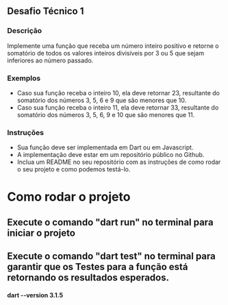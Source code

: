 ## Desafio Técnico 1

### Descrição
Implemente uma função que receba um número inteiro positivo e retorne o somatório de todos os valores inteiros divisíveis por 3 ou 5 que sejam inferiores ao número passado.

### Exemplos
- Caso sua função receba o inteiro 10, ela deve retornar 23, resultante do somatório dos números 3, 5, 6 e 9 que são menores que 10.
- Caso sua função receba o inteiro 11, ela deve retornar 33, resultante do somatório dos números 3, 5, 6, 9 e 10 que são menores que 11.

### Instruções
- Sua função deve ser implementada em Dart ou em Javascript.
- A implementação deve estar em um repositório público no Github.
- Inclua um README no seu repositório com as instruções de como rodar o seu projeto e como podemos testá-lo.


# Como rodar o projeto

## Execute o comando "dart run" no terminal para iniciar o projeto

## Execute o comando "dart test" no terminal para garantir que os Testes para a função está retornando os resultados esperados.
#### dart --version 3.1.5
